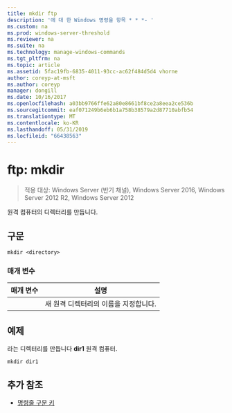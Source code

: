 ```yaml
---
title: mkdir ftp
description: '에 대 한 Windows 명령을 항목 * * *- '
ms.custom: na
ms.prod: windows-server-threshold
ms.reviewer: na
ms.suite: na
ms.technology: manage-windows-commands
ms.tgt_pltfrm: na
ms.topic: article
ms.assetid: 5fac19fb-6835-4011-93cc-ac62f484d5d4 vhorne
author: coreyp-at-msft
ms.author: coreyp
manager: dongill
ms.date: 10/16/2017
ms.openlocfilehash: a03bb9766ffe62a80e8661bf8ce2a8eea2ce536b
ms.sourcegitcommit: eaf071249b6eb6b1a758b38579a2d87710abfb54
ms.translationtype: MT
ms.contentlocale: ko-KR
ms.lasthandoff: 05/31/2019
ms.locfileid: "66438563"
---
```

# <a name="ftp-mkdir"></a>ftp: mkdir

>적용 대상: Windows Server (반기 채널), Windows Server 2016, Windows Server 2012 R2, Windows Server 2012

원격 컴퓨터의 디렉터리를 만듭니다.   
## <a name="syntax"></a>구문  
```  
mkdir <directory>  
```  
### <a name="parameters"></a>매개 변수  

|  매개 변수  |                   설명                   |
|-------------|-------------------------------------------------|
| <directory> | 새 원격 디렉터리의 이름을 지정합니다. |

## <a name="BKMK_Examples"></a>예제  
라는 디렉터리를 만듭니다 **dir1** 원격 컴퓨터.  
```  
mkdir dir1  
```  
## <a name="additional-references"></a>추가 참조  
-   [명령줄 구문 키](command-line-syntax-key.md)  
